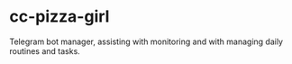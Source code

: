 # cc-pizza-girl
 Telegram bot manager, assisting with monitoring and with managing daily routines and tasks. 
